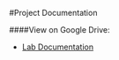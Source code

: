 #Project Documentation

####View on Google Drive: 
  - [Lab Documentation](https://drive.google.com/open?id=0B4CF__kbczDjcFBoUk9ZRVlKdGs&authuser=0)

